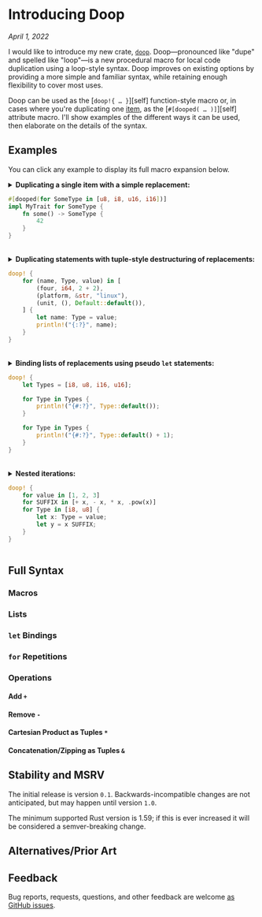 # Introducing Doop

_April 1, 2022_

I would like to introduce my new crate, [`doop`](https://crates.io/crates/doop). Doop—pronounced
like "dupe" and spelled like "loop"—is a new procedural macro for local code duplication using a
loop-style syntax. Doop improves on existing options by providing a more simple and familiar syntax,
while retaining enough flexibility to cover most uses.

Doop can be used as the [`doop!{ … }`][self] function-style macro or, in cases where you're
duplicating one [item](https://doc.rust-lang.org/reference/items.html), as the
[`#[dooped( … )]`][self] attribute macro. I'll show examples of the different ways it can be used,
then elaborate on the details of the syntax.

## Examples

You can click any example to display its full macro expansion below.

<details><summary><strong>Duplicating a single item with a simple replacement:</strong>

```rust
#[dooped(for SomeType in [u8, i8, u16, i16])]
impl MyTrait for SomeType {
    fn some() -> SomeType {
        42
    }
}
```

</summary>

```rust
impl MyTrait for u8 {
    fn some() -> u8 {
        42
    }
}

impl MyTrait for i8 {
    fn some() -> u16 {
        42
    }
}

impl MyTrait for u16 {
    fn some() -> u16 {
        42
    }
}

impl MyTrait for i16 {
    fn some() -> u16 {
        42
    }
}
```

</details><br /><details><summary><strong>Duplicating statements with tuple-style destructuring of replacements:</strong>

```rust
doop! {
    for (name, Type, value) in [
        (four, i64, 2 + 2),
        (platform, &str, "linux"),
        (unit, (), Default::default()),
    ] {
        let name: Type = value;
        println!("{:?}", name);
    }
}
```

</summary>

```rust
let four: i64 = 2 + 2;
println!("{:?}", four);

let platform: &str = "linux";
println!("{:?}", platform);

let unit: () = Default::default();
println!("{:?}", unit);
```

</details><br /><details><summary><strong>Binding lists of replacements using pseudo <code>let</code> statements:</strong>

```rust
doop! {
    let Types = [i8, u8, i16, u16];

    for Type in Types {
        println!("{#:?}", Type::default());
    }

    for Type in Types {
        println!("{#:?}", Type::default() + 1);
    }
}
```

</summary>

```rust
```

</details><br /><details><summary><strong>Nested iterations:</strong>

```rust
doop! {
    for value in [1, 2, 3]
    for SUFFIX in [+ x, - x, * x, .pow(x)]
    for Type in [i8, u8] {
        let x: Type = value;
        let y = x SUFFIX;
    }
}
```

</summary>

```rust
```

</details>

## Full Syntax

### Macros

### Lists

### `let` Bindings

### `for` Repetitions

### Operations

#### Add `+`

#### Remove `-`

#### Cartesian Product as Tuples `*`

#### Concatenation/Zipping as Tuples `&`

## Stability and MSRV

The initial release is version `0.1`. Backwards-incompatible changes are not anticipated, but may
happen until version `1.0`.

The minimum supported Rust version is 1.59; if this is ever increased it will be considered a
semver-breaking change.

## Alternatives/Prior Art

## Feedback

Bug reports, requests, questions, and other feedback are welcome
[as GitHub issues](https://github.com/jeremyBanks/ez/issues/new).
